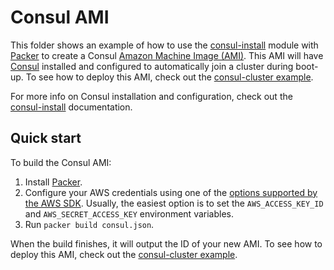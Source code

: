 # Consul AMI

This folder shows an example of how to use the [consul-install](/modules/consul-install) module with 
[Packer](https://www.packer.io/) to create a Consul [Amazon Machine Image 
(AMI)](http://docs.aws.amazon.com/AWSEC2/latest/UserGuide/AMIs.html). This AMI will have 
[Consul](https://www.consul.io/) installed and configured to automatically join a cluster during boot-up. To see how to 
deploy this AMI, check out the [consul-cluster example](/examples/consul-cluster). 

For more info on Consul installation and configuration, check out the 
[consul-install](/modules/consul-install) documentation.

## Quick start

To build the Consul AMI:

1. Install [Packer](https://www.packer.io/).
1. Configure your AWS credentials using one of the [options supported by the AWS 
   SDK](http://docs.aws.amazon.com/sdk-for-java/v1/developer-guide/credentials.html). Usually, the easiest option is to
   set the `AWS_ACCESS_KEY_ID` and `AWS_SECRET_ACCESS_KEY` environment variables.
1. Run `packer build consul.json`.

When the build finishes, it will output the ID of your new AMI. To see how to deploy this AMI, check out the 
[consul-cluster example](/examples/consul-cluster).